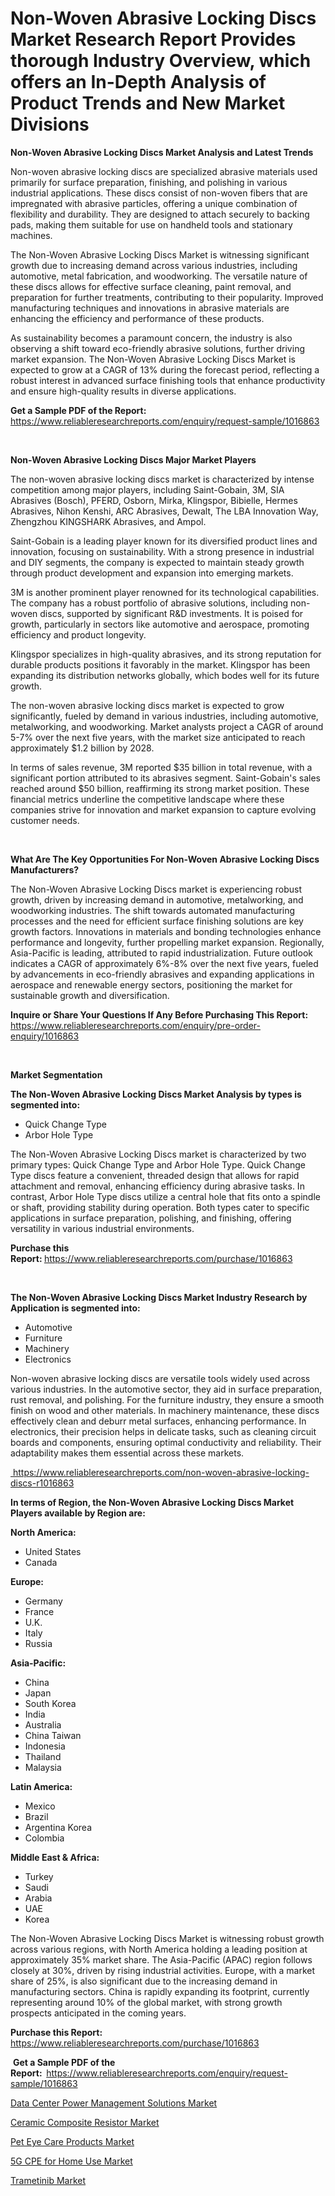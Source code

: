 <p><h1>Non-Woven Abrasive Locking Discs Market Research Report Provides thorough Industry Overview, which offers an In-Depth Analysis of Product Trends and New Market Divisions</h1></p><p><strong>Non-Woven Abrasive Locking Discs Market Analysis and Latest Trends</strong></p>
<p><p>Non-woven abrasive locking discs are specialized abrasive materials used primarily for surface preparation, finishing, and polishing in various industrial applications. These discs consist of non-woven fibers that are impregnated with abrasive particles, offering a unique combination of flexibility and durability. They are designed to attach securely to backing pads, making them suitable for use on handheld tools and stationary machines.</p><p>The Non-Woven Abrasive Locking Discs Market is witnessing significant growth due to increasing demand across various industries, including automotive, metal fabrication, and woodworking. The versatile nature of these discs allows for effective surface cleaning, paint removal, and preparation for further treatments, contributing to their popularity. Improved manufacturing techniques and innovations in abrasive materials are enhancing the efficiency and performance of these products.</p><p>As sustainability becomes a paramount concern, the industry is also observing a shift toward eco-friendly abrasive solutions, further driving market expansion. The Non-Woven Abrasive Locking Discs Market is expected to grow at a CAGR of 13% during the forecast period, reflecting a robust interest in advanced surface finishing tools that enhance productivity and ensure high-quality results in diverse applications.</p></p>
<p><strong>Get a Sample PDF of the Report:&nbsp;</strong> <a href="https://www.reliableresearchreports.com/enquiry/request-sample/1016863?utm_campaign=32&utm_medium=2&utm_source=Github&utm_content=ia&utm_term=04122024&utm_id=non-woven-abrasive-locking-discs">https://www.reliableresearchreports.com/enquiry/request-sample/1016863</a></p>
<p>&nbsp;</p>
<p><strong>Non-Woven Abrasive Locking Discs Major Market Players</strong></p>
<p><p>The non-woven abrasive locking discs market is characterized by intense competition among major players, including Saint-Gobain, 3M, SIA Abrasives (Bosch), PFERD, Osborn, Mirka, Klingspor, Bibielle, Hermes Abrasives, Nihon Kenshi, ARC Abrasives, Dewalt, The LBA Innovation Way, Zhengzhou KINGSHARK Abrasives, and Ampol. </p><p>Saint-Gobain is a leading player known for its diversified product lines and innovation, focusing on sustainability. With a strong presence in industrial and DIY segments, the company is expected to maintain steady growth through product development and expansion into emerging markets.</p><p>3M is another prominent player renowned for its technological capabilities. The company has a robust portfolio of abrasive solutions, including non-woven discs, supported by significant R&D investments. It is poised for growth, particularly in sectors like automotive and aerospace, promoting efficiency and product longevity.</p><p>Klingspor specializes in high-quality abrasives, and its strong reputation for durable products positions it favorably in the market. Klingspor has been expanding its distribution networks globally, which bodes well for its future growth.</p><p>The non-woven abrasive locking discs market is expected to grow significantly, fueled by demand in various industries, including automotive, metalworking, and woodworking. Market analysts project a CAGR of around 5-7% over the next five years, with the market size anticipated to reach approximately $1.2 billion by 2028.</p><p>In terms of sales revenue, 3M reported $35 billion in total revenue, with a significant portion attributed to its abrasives segment. Saint-Gobain's sales reached around $50 billion, reaffirming its strong market position. These financial metrics underline the competitive landscape where these companies strive for innovation and market expansion to capture evolving customer needs.</p></p>
<p>&nbsp;</p>
<p><strong>What Are The Key Opportunities For Non-Woven Abrasive Locking Discs Manufacturers?</strong></p>
<p><p>The Non-Woven Abrasive Locking Discs market is experiencing robust growth, driven by increasing demand in automotive, metalworking, and woodworking industries. The shift towards automated manufacturing processes and the need for efficient surface finishing solutions are key growth factors. Innovations in materials and bonding technologies enhance performance and longevity, further propelling market expansion. Regionally, Asia-Pacific is leading, attributed to rapid industrialization. Future outlook indicates a CAGR of approximately 6%-8% over the next five years, fueled by advancements in eco-friendly abrasives and expanding applications in aerospace and renewable energy sectors, positioning the market for sustainable growth and diversification.</p></p>
<p><strong>Inquire or Share Your Questions If Any Before Purchasing This Report:</strong> <a href="https://www.reliableresearchreports.com/enquiry/pre-order-enquiry/1016863?utm_campaign=32&utm_medium=2&utm_source=Github&utm_content=ia&utm_term=04122024&utm_id=non-woven-abrasive-locking-discs">https://www.reliableresearchreports.com/enquiry/pre-order-enquiry/1016863</a></p>
<p>&nbsp;</p>
<p><strong>Market Segmentation</strong></p>
<p><strong>The Non-Woven Abrasive Locking Discs Market Analysis by types is segmented into:</strong></p>
<p><ul><li>Quick Change Type</li><li>Arbor Hole Type</li></ul></p>
<p><p>The Non-Woven Abrasive Locking Discs market is characterized by two primary types: Quick Change Type and Arbor Hole Type. Quick Change Type discs feature a convenient, threaded design that allows for rapid attachment and removal, enhancing efficiency during abrasive tasks. In contrast, Arbor Hole Type discs utilize a central hole that fits onto a spindle or shaft, providing stability during operation. Both types cater to specific applications in surface preparation, polishing, and finishing, offering versatility in various industrial environments.</p></p>
<p><strong>Purchase this Report:&nbsp;</strong><a href="https://www.reliableresearchreports.com/purchase/1016863?utm_campaign=32&utm_medium=2&utm_source=Github&utm_content=ia&utm_term=04122024&utm_id=non-woven-abrasive-locking-discs">https://www.reliableresearchreports.com/purchase/1016863</a></p>
<p>&nbsp;</p>
<p><strong>The Non-Woven Abrasive Locking Discs Market Industry Research by Application is segmented into:</strong></p>
<p><ul><li>Automotive</li><li>Furniture</li><li>Machinery</li><li>Electronics</li></ul></p>
<p><p>Non-woven abrasive locking discs are versatile tools widely used across various industries. In the automotive sector, they aid in surface preparation, rust removal, and polishing. For the furniture industry, they ensure a smooth finish on wood and other materials. In machinery maintenance, these discs effectively clean and deburr metal surfaces, enhancing performance. In electronics, their precision helps in delicate tasks, such as cleaning circuit boards and components, ensuring optimal conductivity and reliability. Their adaptability makes them essential across these markets.</p></p>
<p><a href="https://www.reliableresearchreports.com/non-woven-abrasive-locking-discs-r1016863?utm_campaign=32&utm_medium=2&utm_source=Github&utm_content=ia&utm_term=04122024&utm_id=non-woven-abrasive-locking-discs">&nbsp;https://www.reliableresearchreports.com/non-woven-abrasive-locking-discs-r1016863</a></p>
<p><strong>In terms of Region, the Non-Woven Abrasive Locking Discs Market Players available by Region are:</strong></p>
<p>
    <p> <strong> North America: </strong>
        <ul>
            <li>United States</li>
            <li>Canada</li>
        </ul>
        </p> 
    <p> <strong> Europe: </strong>
        <ul>
            <li>Germany</li>
            <li>France</li>
            <li>U.K.</li>
            <li>Italy</li>
            <li>Russia</li>
        </ul>
        </p> 
    <p> <strong> Asia-Pacific: </strong>
        <ul>
            <li>China</li>
            <li>Japan</li>
            <li>South Korea</li>
            <li>India</li>
            <li>Australia</li>
            <li>China Taiwan</li>
            <li>Indonesia</li>
            <li>Thailand</li>
            <li>Malaysia</li>
        </ul>
        </p> 
    <p> <strong> Latin America: </strong>
        <ul>
            <li>Mexico</li>
            <li>Brazil</li>
            <li>Argentina Korea</li>
            <li>Colombia</li>
        </ul>
        </p> 
    <p> <strong> Middle East & Africa: </strong>
        <ul>
            <li>Turkey</li>
            <li>Saudi</li>
            <li>Arabia</li>
            <li>UAE</li>
            <li>Korea</li>
        </ul>
    </p>
    </p>
<p><p>The Non-Woven Abrasive Locking Discs Market is witnessing robust growth across various regions, with North America holding a leading position at approximately 35% market share. The Asia-Pacific (APAC) region follows closely at 30%, driven by rising industrial activities. Europe, with a market share of 25%, is also significant due to the increasing demand in manufacturing sectors. China is rapidly expanding its footprint, currently representing around 10% of the global market, with strong growth prospects anticipated in the coming years.</p></p>
<p><strong>Purchase this Report: </strong><a href="https://www.reliableresearchreports.com/purchase/1016863?utm_campaign=32&utm_medium=2&utm_source=Github&utm_content=ia&utm_term=04122024&utm_id=non-woven-abrasive-locking-discs">https://www.reliableresearchreports.com/purchase/1016863</a></p>
<p>&nbsp;<strong>Get a Sample PDF of the Report:&nbsp;&nbsp;</strong><a href="https://www.reliableresearchreports.com/enquiry/request-sample/1016863?utm_campaign=32&utm_medium=2&utm_source=Github&utm_content=ia&utm_term=04122024&utm_id=non-woven-abrasive-locking-discs">https://www.reliableresearchreports.com/enquiry/request-sample/1016863</a></p>
<p><strong></strong></p>
<p><p><a href="https://www.linkedin.com/pulse/comprehensive-analysis-data-center-power-management-solutions-cswof?utm_campaign=32&utm_medium=2&utm_source=Github&utm_content=ia&utm_term=04122024&utm_id=non-woven-abrasive-locking-discs">Data Center Power Management Solutions Market</a></p><p><a href="https://issuu.com/reportprime-2/docs/ceramic-composite-resistor-market-size-2030.pptx?utm_campaign=32&utm_medium=2&utm_source=Github&utm_content=ia&utm_term=04122024&utm_id=non-woven-abrasive-locking-discs">Ceramic Composite Resistor Market</a></p><p><a href="https://github.com/gerdabatiskzv9/Market-Research-Report-List-1/blob/main/pet-eye-care-products-market.md?utm_campaign=32&utm_medium=2&utm_source=Github&utm_content=ia&utm_term=04122024&utm_id=non-woven-abrasive-locking-discs">Pet Eye Care Products Market</a></p><p><a href="https://issuu.com/reportprime-2/docs/5g-cpe-for-home-use-market-size-2030.pptx?utm_campaign=32&utm_medium=2&utm_source=Github&utm_content=ia&utm_term=04122024&utm_id=non-woven-abrasive-locking-discs">5G CPE for Home Use Market</a></p><p><a href="https://www.linkedin.com/pulse/trametinib-industry-research-report-future-market-growth-elfae?utm_campaign=32&utm_medium=2&utm_source=Github&utm_content=ia&utm_term=04122024&utm_id=non-woven-abrasive-locking-discs">Trametinib Market</a></p></p>